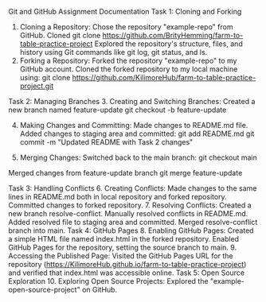 Git and GitHub Assignment Documentation
Task 1: Cloning and Forking
1. Cloning a Repository:
Chose the repository "example-repo" from GitHub.
Cloned
git clone https://github.com/BrityHemming/farm-to-table-practice-project
Explored the repository's structure, files, and history using Git commands like git log, git status, and ls.
2. Forking a Repository:
Forked the repository "example-repo" to my GitHub account.
Cloned the forked repository to my local machine using:
git clone https://github.com/KilimoreHub/farm-to-table-practice-project.git

Task 2: Managing Branches
3. Creating and Switching Branches:
Created a new branch named feature-update
git checkout -b feature-update

4. Making Changes and Committing:
Made changes to README.md file.
Added changes to staging area and committed:
git add README.md
git commit -m "Updated README with Task 2 changes"

5. Merging Changes:
Switched back to the main branch:
git checkout main

Merged changes from feature-update branch
git merge feature-update

Task 3: Handling Conflicts
6. Creating Conflicts:
Made changes to the same lines in README.md both in local repository and forked repository.
Committed changes to forked repository.
7. Resolving Conflicts:
Created a new branch resolve-conflict.
Manually resolved conflicts in README.md.
Added resolved file to staging area and committed.
Merged resolve-conflict branch into main.
Task 4: GitHub Pages
8. Enabling GitHub Pages:
Created a simple HTML file named index.html in the forked repository.
Enabled GitHub Pages for the repository, setting the source branch to main.
9. Accessing the Published Page:
Visited the GitHub Pages URL for the repository (https://KilimoreHub.github.io/farm-to-table-practice-project) and verified that index.html was accessible online.
Task 5: Open Source Exploration
10. Exploring Open Source Projects:
Explored the "example-open-source-project" on GitHub.


